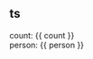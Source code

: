 ## ts
 
<div>count: {{ count }}</div>
<div>person: {{ person }}</div>

<script setup lang="ts">
  const count: number = 10;
  interface Person {
    name: string;
    age: number;
  }
  const person: Person = {
    name: "tom",
    age: 18,
    sex: "man"
  }
</script>